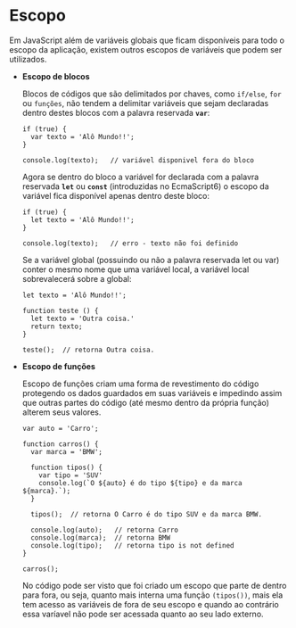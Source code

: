 # Escopo

Em JavaScript além de variáveis globais que ficam disponíveis para todo o escopo da aplicação, existem outros escopos de variáveis que podem ser utilizados.

- **Escopo de blocos**

  Blocos de códigos que são delimitados por chaves, como `if/else`, `for` ou `funções`, não tendem a delimitar variáveis que sejam declaradas dentro destes blocos com a palavra reservada **`var`**:
  
      if (true) {
        var texto = 'Alô Mundo!!';
      }
      
      console.log(texto);   // variável disponivel fora do bloco

  Agora se dentro do bloco a variável for declarada com a palavra reservada **`let`** ou **`const`** (introduzidas no EcmaScript6) o escopo da variável fica disponível apenas dentro deste bloco:
  
      if (true) {
        let texto = 'Alô Mundo!!';
      }
      
      console.log(texto);   // erro - texto não foi definido
      
  Se a variável global (possuindo ou não a palavra reservada let ou var) conter o mesmo nome que uma variável local, a variável local sobrevalecerá sobre a global:
  
      let texto = 'Alô Mundo!!';
      
      function teste () {
        let texto = 'Outra coisa.'
        return texto;
      }
      
      teste();  // retorna Outra coisa.

- **Escopo de funções** 

  Escopo de funções criam uma forma de revestimento do código protegendo os dados guardados em suas variáveis e impedindo assim que outras partes do código (até mesmo dentro da própria função) alterem seus valores.
      
      var auto = 'Carro';
      
      function carros() {
        var marca = 'BMW';

        function tipos() {
          var tipo = 'SUV'
          console.log(`O ${auto} é do tipo ${tipo} e da marca ${marca}.`);
        }

        tipos();  // retorna O Carro é do tipo SUV e da marca BMW.
        
        console.log(auto);   // retorna Carro
        console.log(marca);  // retorna BMW
        console.log(tipo);   // retorna tipo is not defined
      }
      
      carros();
  
  No código pode ser visto que foi criado um escopo que parte de dentro para fora, ou seja, quanto mais interna uma função `(tipos())`, mais ela tem acesso as variáveis de fora de seu escopo e quando ao contrário essa varíavel não pode ser acessada quanto ao seu lado externo. 
  